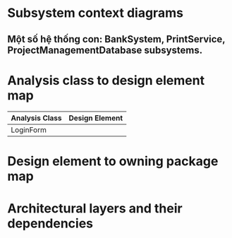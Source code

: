 # Subsystem context diagrams
Một số hệ thống con: BankSystem, PrintService, ProjectManagementDatabase subsystems.
  - 
# Analysis class to design element map
|  Analysis Class                 | Design Element                             |  
|---------------------------------|--------------------------------------------|
| LoginForm                       |                                            |
# Design element to owning package map

# Architectural layers and their dependencies
